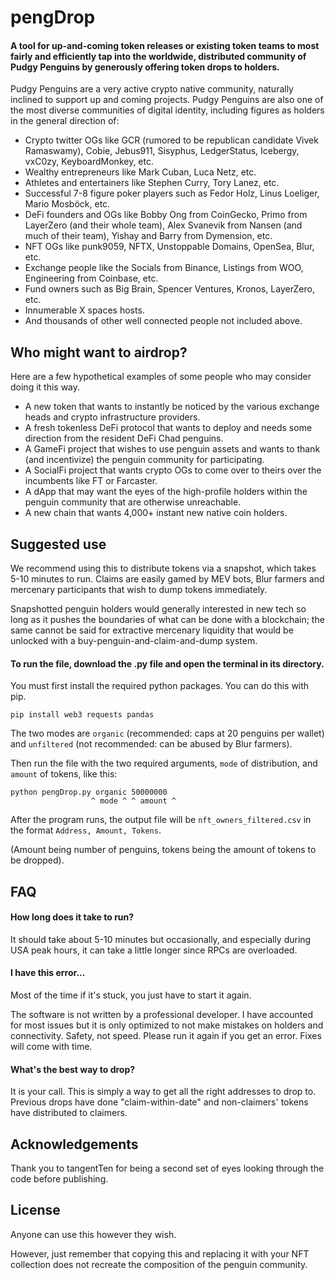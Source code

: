 
# pengDrop

#### A tool for up-and-coming token releases or existing token teams to most fairly and efficiently tap into the worldwide, distributed community of Pudgy Penguins by generously offering token drops to holders.

Pudgy Penguins are a very active crypto native community, naturally inclined to support up and coming projects. Pudgy Penguins are also one of the most diverse communities of digital identity, including figures as holders in the general direction of:

- Crypto twitter OGs like GCR (rumored to be republican candidate Vivek Ramaswamy), Cobie, Jebus911, Sisyphus, LedgerStatus, Icebergy, vxC0zy, KeyboardMonkey, etc. 
- Wealthy entrepreneurs like Mark Cuban, Luca Netz, etc.
- Athletes and entertainers like Stephen Curry, Tory Lanez, etc.
- Successful 7-8 figure poker players such as Fedor Holz, Linus Loeliger, Mario Mosböck, etc.
- DeFi founders and OGs like Bobby Ong from CoinGecko, Primo from LayerZero (and their whole team), Alex Svanevik from Nansen (and much of their team), Yishay and Barry from Dymension, etc.
- NFT OGs like punk9059, NFTX, Unstoppable Domains, OpenSea, Blur, etc.
- Exchange people like the Socials from Binance, Listings from WOO, Engineering from Coinbase, etc.
- Fund owners such as Big Brain, Spencer Ventures, Kronos, LayerZero, etc.
- Innumerable X spaces hosts. 
- And thousands of other well connected people not included above. 
## Who might want to airdrop?
Here are a few hypothetical examples of some people who may consider doing it this way.
- A new token that wants to instantly be noticed by the various exchange heads and crypto infrastructure providers.
- A fresh tokenless DeFi protocol that wants to deploy and needs some direction from the resident DeFi Chad penguins.
- A GameFi project that wishes to use penguin assets and wants to thank (and incentivize) the penguin community for participating.
- A SocialFi project that wants crypto OGs to come over to theirs over the incumbents like FT or Farcaster.
- A dApp that may want the eyes of the high-profile holders within the penguin community that are otherwise unreachable.
- A new chain that wants 4,000+ instant new native coin holders.
## Suggested use

We recommend using this to distribute tokens via a snapshot, which takes 5-10 minutes to run. Claims are easily gamed by MEV bots, Blur farmers and  mercenary participants that wish to dump tokens immediately. 

Snapshotted penguin holders would generally interested in new tech so long as it pushes the boundaries of what can be done with a blockchain; the same cannot be said for extractive mercenary liquidity that would be unlocked with a buy-penguin-and-claim-and-dump system.

#### To run the file, download the .py file and open the terminal in its directory.
You must first install the required python packages. You can do this with pip. 

    pip install web3 requests pandas

The two modes are `organic` (recommended: caps at 20 penguins per wallet) and `unfiltered` (not recommended: can be abused by Blur farmers).

Then run the file with the two required arguments, `mode` of distribution, and `amount` of tokens, like this:
    
    python pengDrop.py organic 50000000
                      ^ mode ^ ^ amount ^

After the program runs, the output file will be `nft_owners_filtered.csv` in the format `Address, Amount, Tokens`. 

(Amount being number of penguins, tokens being the amount of tokens to be dropped). 

## FAQ

#### How long does it take to run?

It should take about 5-10 minutes but occasionally, and especially during USA peak hours, it can take a little longer since RPCs are overloaded.

#### I have this error...

Most of the time if it's stuck, you just have to start it again.

The software is not written by a professional developer. I have accounted for most issues but it is only optimized to not make mistakes on holders and connectivity. Safety, not speed. Please run it again if you get an error. Fixes will come with time.

#### What's the best way to drop?

It is your call. This is simply a way to get all the right addresses to drop to. Previous drops have done "claim-within-date" and non-claimers' tokens have distributed to claimers.

## Acknowledgements
Thank you to tangentTen for being a second set of eyes looking through the code before publishing.
## License

Anyone can use this however they wish. 

However, just remember that copying this and replacing it with your NFT collection does not recreate the composition of the penguin community. 

